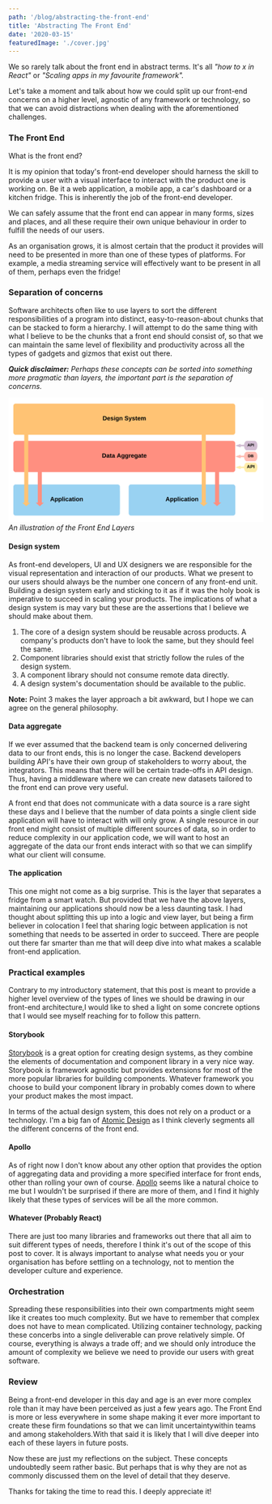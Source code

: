 ```yaml
---
path: '/blog/abstracting-the-front-end'
title: 'Abstracting The Front End'
date: '2020-03-15'
featuredImage: './cover.jpg'
---
```


We so rarely talk about the front end in abstract terms. It's all _"how to x in React"_ or _"Scaling apps in my favourite framework"._

Let's take a moment and talk about how we could split up our front-end concerns on a higher level,
agnostic of any framework or technology, so that we can avoid distractions when dealing with the aforementioned challenges.

### The Front End

What is the front end?

It is my opinion that today's front-end developer should harness the skill to provide a user with a visual interface
to interact with the product one is working on. Be it a web application, a mobile app, a car's dashboard or a kitchen fridge.
This is inherently the job of the front-end developer.

We can safely assume that the front end can appear in many forms, sizes and places, and all these require their own unique
behaviour in order to fulfill the needs of our users.

As an organisation grows, it is almost certain that the product it provides will need to be presented in more than one of these
types of platforms. For example, a media streaming service will effectively want to be present in all of them,
perhaps even the fridge!

### Separation of concerns

Software architects often like to use layers to sort the different responsibilities of a program into distinct,
easy-to-reason-about chunks that can be stacked to form a hierarchy. I will attempt to do the same thing with what I believe
to be the chunks that a front end should consist of, so that we can maintain the same level of flexibility and productivity
across all the types of gadgets and gizmos that exist out there.

_**Quick disclaimer:** Perhaps these concepts can be sorted into something more pragmatic than layers,
the important part is the separation of concerns._

![Front End Layers](./diagram.png)
_An illustration of the Front End Layers_

#### Design system

As front-end developers, UI and UX designers we are responsible for the visual representation and interaction of our products.
What we present to our users should always be the number one concern of any front-end unit. Building a design system early
and sticking to it as if it was the holy book is imperative to succeed in scaling your products.
The implications of what a design system is may vary but these are the assertions that I believe we should make about them.

1. The core of a design system should be reusable across products. A company's products don't have to look the same,
   but they should feel the same.
2. Component libraries should exist that strictly follow the rules of the design system.
3. A component library should not consume remote data directly.
4. A design system's documentation should be available to the public.

**Note:** Point 3 makes the layer approach a bit awkward, but I hope we can agree on the general philosophy.

#### Data aggregate

If we ever assumed that the backend team is only concerned delivering data to our front ends, this is no longer the case.
Backend developers building API's have their own group of stakeholders to worry about, the integrators. This means that there will be
certain trade-offs in API design. Thus, having a middleware where we can create new datasets tailored
to the front end can prove very useful.

A front end that does not communicate with a data source is a rare sight these days and I believe that the number of data points a
single client side application will have to interact with will only grow. A single resource in our front end might consist of
multiple different sources of data, so in order to reduce complexity in our application code, we will want to host an aggregate of the
data our front ends interact with so that we can simplify what our client will consume.

#### The application

This one might not come as a big surprise. This is the layer that separates a fridge from a smart watch.
But provided that we have the above layers, maintaining our applications should now be a less daunting task.
I had thought about splitting this up into a logic and view layer, but being a firm believer in colocation I feel that
sharing logic between application is not something that needs to be asserted in order to succeed.
There are people out there far smarter than me that will deep dive into what makes a scalable front-end application.

### Practical examples

Contrary to my introductory statement, that this post is meant to provide a higher level overview of the types of lines we should be
drawing in our front-end architecture,I would like to shed a light on some concrete options that I would see myself reaching for to
follow this pattern.

#### Storybook

[Storybook](https://storybook.js.org/) is a great option for creating design systems, as they combine the elements of documentation
and component library in a very nice way. Storybook is framework agnostic but provides extensions for most of the more popular
libraries for building components. Whatever framework you choose to build your component library in probably comes down to where
your product makes the most impact.

In terms of the actual design system, this does not rely on a product or a technology.
I'm a big fan of [Atomic Design](https://bradfrost.com/blog/post/atomic-web-design/) as I think cleverly segments all the different
concerns of the front end.

#### Apollo

As of right now I don't know about any other option that provides the option of aggregating data and providing a more specified interface
for front ends, other than rolling your own of course. [Apollo](https://www.apollographql.com/) seems like a natural choice to me but
I wouldn't be surprised if there are more of them, and I find it highly likely that these types of services will be all the more common.

#### Whatever (Probably React)

There are just too many libraries and frameworks out there that all aim to suit different types of needs, therefore I think it's out of
the scope of this post to cover. It is always important to analyse what needs you or your organisation has before settling on a technology,
not to mention the developer culture and experience.

### Orchestration

Spreading these responsibilities into their own compartments might seem like it creates too much complexity.
But we have to remember that complex does not have to mean complicated. Utilizing container technology,
packing these concerbs into a single deliverable can prove relatively simple. Of course, everything is always a trade off;
and we should only introduce the amount of complexity we believe we need to provide our users with great software.

### Review

Being a front-end developer in this day and age is an ever more complex role than it may have been perceived as just a few years ago.
The Front End is more or less everywhere in some shape making it ever more important to create these firm foundations so that we can
limit uncertaintywithin teams and among stakeholders.With that said it is likely that I will dive deeper into each of these layers
in future posts.

Now these are just my reflections on the subject. These concepts undoubtedly seem rather basic.
But perhaps that is why they are not as commonly discussed them on the level of detail that they deserve.

Thanks for taking the time to read this. I deeply appreciate it!
